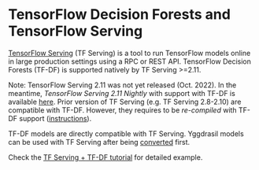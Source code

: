 # TensorFlow Decision Forests and TensorFlow Serving

[TensorFlow Serving](https://www.tensorflow.org/tfx/guide/serving) (TF Serving)
is a tool to run TensorFlow models online in large production settings using a
RPC or REST API. TensorFlow Decision Forests (TF-DF) is supported natively by TF
Serving >=2.11.

Note: TensorFlow Serving 2.11 was not yet released (Oct. 2022). In the meantime,
*TensorFlow Serving 2.11 Nightly* with support with TF-DF is available
[here](https://github.com/tensorflow/decision-forests/releases/tag/serving-1.0.1).
Prior version of TF Serving (e.g. TF Serving 2.8-2.10) are compatible with
TF-DF. However, they requires to be *re-compiled* with TF-DF support
([instructions](https://github.com/tensorflow/decision-forests/blob/main/documentation/tensorflow_serving.md#compile-tf-seringtf-decision-forests-from-source)).

TF-DF models are directly compatible with TF Serving. Yggdrasil models can be
used with TF Serving after being
[converted](https://ydf.readthedocs.io/en/latest/convert_model.html#convert-a-yggdrasil-model-to-a-tensorflow-decision-forests-model)
first.

Check the
[TF Serving + TF-DF tutorial](https://ydf.readthedocs.io/en/latest/tf_serving.html#)
for detailed example.
